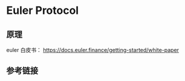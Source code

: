# Euler Protocol

## 原理
euler 白皮书： https://docs.euler.finance/getting-started/white-paper 

## 参考链接
